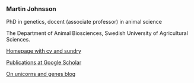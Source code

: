 ### Martin Johnsson

PhD in genetics, docent (associate professor) in animal science

The Department of Animal Biosciences, Swedish University of Agricultural Sciences.


[Homepage with cv and sundry](https://www.martinjohnsson.se)

[Publications at Google Scholar](https://scholar.google.com/citations?user=dzIdP_cAAAAJ)

[On unicorns and genes blog](https://onunicornsandgenes.blog)
